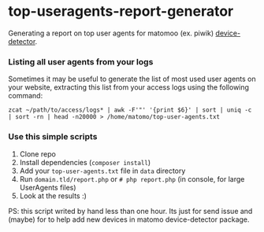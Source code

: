 # top-useragents-report-generator
Generating a report on top user agents for matomoo (ex. piwik) [device-detector](https://github.com/matomo-org/device-detector).

### Listing all user agents from your logs
Sometimes it may be useful to generate the list of most used user agents on your website,
extracting this list from your access logs using the following command:

```
zcat ~/path/to/access/logs* | awk -F'"' '{print $6}' | sort | uniq -c | sort -rn | head -n20000 > /home/matomo/top-user-agents.txt
```

### Use this simple scripts

1. Clone repo
2. Install dependencies (`composer install`)
3. Add your `top-user-agents.txt` file in `data` directory
4. Run `domain.tld/report.php` or `# php report.php` (in console, for large UserAgents files)
5. Look at the results :)


PS: this script writed by hand less than one hour. Its just for send issue and (maybe) for to help add new devices in matomo device-detector package.
